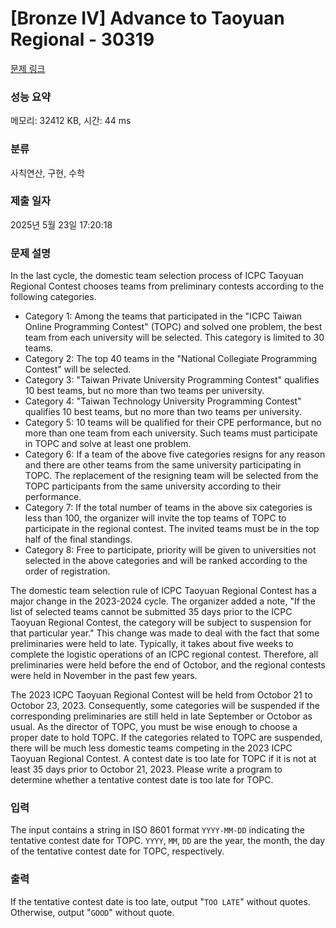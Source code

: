 # [Bronze IV] Advance to Taoyuan Regional - 30319 

[문제 링크](https://www.acmicpc.net/problem/30319) 

### 성능 요약

메모리: 32412 KB, 시간: 44 ms

### 분류

사칙연산, 구현, 수학

### 제출 일자

2025년 5월 23일 17:20:18

### 문제 설명

<p>In the last cycle, the domestic team selection process of ICPC Taoyuan Regional Contest chooses teams from preliminary contests according to the following categories.</p>

<ul>
	<li>Category 1: Among the teams that participated in the "ICPC Taiwan Online Programming Contest" (TOPC) and solved one problem, the best team from each university will be selected. This category is limited to 30 teams.</li>
	<li>Category 2: The top 40 teams in the "National Collegiate Programming Contest" will be selected.</li>
	<li>Category 3: "Taiwan Private University Programming Contest" qualifies 10 best teams, but no more than two teams per university.</li>
	<li>Category 4: "Taiwan Technology University Programming Contest" qualifies 10 best teams, but no more than two teams per university.</li>
	<li>Category 5: 10 teams will be qualified for their CPE performance, but no more than one team from each university. Such teams must participate in TOPC and solve at least one problem.</li>
	<li>Category 6: If a team of the above five categories resigns for any reason and there are other teams from the same university participating in TOPC. The replacement of the resigning team will be selected from the TOPC participants from the same university according to their performance.</li>
	<li>Category 7: If the total number of teams in the above six categories is less than 100, the organizer will invite the top teams of TOPC to participate in the regional contest. The invited teams must be in the top half of the final standings.</li>
	<li>Category 8: Free to participate, priority will be given to universities not selected in the above categories and will be ranked according to the order of registration.</li>
</ul>

<p>The domestic team selection rule of ICPC Taoyuan Regional Contest has a major change in the 2023-2024 cycle. The organizer added a note, "If the list of selected teams cannot be submitted 35 days prior to the ICPC Taoyuan Regional Contest, the category will be subject to suspension for that particular year." This change was made to deal with the fact that some preliminaries were held to late. Typically, it takes about five weeks to complete the logistic operations of an ICPC regional contest. Therefore, all preliminaries were held before the end of Octobor, and the regional contests were held in November in the past few years.</p>

<p>The 2023 ICPC Taoyuan Regional Contest will be held from Octobor 21 to Octobor 23, 2023. Consequently, some categories will be suspended if the corresponding preliminaries are still held in late September or Octobor as usual. As the director of TOPC, you must be wise enough to choose a proper date to hold TOPC. If the categories related to TOPC are suspended, there will be much less domestic teams competing in the 2023 ICPC Taoyuan Regional Contest. A contest date is too late for TOPC if it is not at least 35 days prior to Octobor 21, 2023. Please write a program to determine whether a tentative contest date is too late for TOPC.</p>

### 입력 

 <p>The input contains a string in ISO 8601 format <code>YYYY-MM-DD</code> indicating the tentative contest date for TOPC. <code>YYYY</code>, <code>MM</code>, <code>DD</code> are the year, the month, the day of the tentative contest date for TOPC, respectively.</p>

### 출력 

 <p>If the tentative contest date is too late, output "<code>TOO LATE</code>" without quotes. Otherwise, output "<code>GOOD</code>" without quote.</p>

